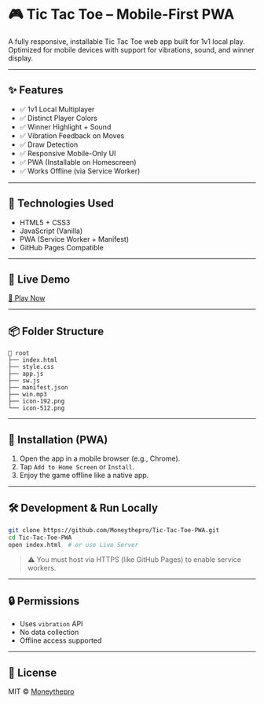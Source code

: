 # 🎮 Tic Tac Toe – Mobile-First PWA

A fully responsive, installable Tic Tac Toe web app built for 1v1 local play. Optimized for mobile devices with support for vibrations, sound, and winner display.

---

## ✨ Features

- ✅ 1v1 Local Multiplayer
- ✅ Distinct Player Colors
- ✅ Winner Highlight + Sound
- ✅ Vibration Feedback on Moves
- ✅ Draw Detection
- ✅ Responsive Mobile-Only UI
- ✅ PWA (Installable on Homescreen)
- ✅ Works Offline (via Service Worker)

---

## 🧩 Technologies Used

- HTML5 + CSS3
- JavaScript (Vanilla)
- PWA (Service Worker + Manifest)
- GitHub Pages Compatible

---

## 🚀 Live Demo

[🔗 Play Now](https://moneythepro.github.io/TicTacToe/)  

---

## 📦 Folder Structure

```
📁 root
├── index.html
├── style.css
├── app.js
├── sw.js
├── manifest.json
├── win.mp3
├── icon-192.png
└── icon-512.png
```

---

## 📱 Installation (PWA)

1. Open the app in a mobile browser (e.g., Chrome).
2. Tap `Add to Home Screen` or `Install`.
3. Enjoy the game offline like a native app.

---

## 🛠️ Development & Run Locally

```bash
git clone https://github.com/Moneythepro/Tic-Tac-Toe-PWA.git
cd Tic-Tac-Toe-PWA
open index.html  # or use Live Server
```

> ⚠️ You must host via HTTPS (like GitHub Pages) to enable service workers.

---

## 🔒 Permissions

- Uses `vibration` API
- No data collection
- Offline access supported

---

## 📃 License

MIT © [Moneythepro](https://github.com/Moneythepro)
